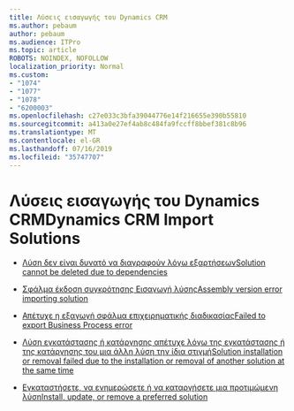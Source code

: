 ```yaml
---
title: Λύσεις εισαγωγής του Dynamics CRM
ms.author: pebaum
author: pebaum
ms.audience: ITPro
ms.topic: article
ROBOTS: NOINDEX, NOFOLLOW
localization_priority: Normal
ms.custom:
- "1074"
- "1077"
- "1078"
- "6200003"
ms.openlocfilehash: c27e033c3bfa39044776e14f216655e390b55810
ms.sourcegitcommit: a413a0e27ef4ab8c484fa9fccff8bbef381c8b96
ms.translationtype: MT
ms.contentlocale: el-GR
ms.lasthandoff: 07/16/2019
ms.locfileid: "35747707"
---
```

# <a name="dynamics-crm-import-solutions"></a><span data-ttu-id="d624e-102">Λύσεις εισαγωγής του Dynamics CRM</span><span class="sxs-lookup"><span data-stu-id="d624e-102">Dynamics CRM Import Solutions</span></span>

* [<span data-ttu-id="d624e-103">Λύση δεν είναι δυνατό να διαγραφούν λόγω εξαρτήσεων</span><span class="sxs-lookup"><span data-stu-id="d624e-103">Solution cannot be deleted due to dependencies</span></span>](https://support.microsoft.com/help/4345785/solution-cannot-be-deleted-due-to-dependencies-from-other-components-i)

* [<span data-ttu-id="d624e-104">Σφάλμα έκδοση συγκρότησης Εισαγωγή λύσης</span><span class="sxs-lookup"><span data-stu-id="d624e-104">Assembly version error importing solution</span></span>](https://support.microsoft.com/help/4345239/assembly-version-error-importing-dynamics-365-solution)

* [<span data-ttu-id="d624e-105">Απέτυχε η εξαγωγή σφάλμα επιχειρηματικής διαδικασίας</span><span class="sxs-lookup"><span data-stu-id="d624e-105">Failed to export Business Process error</span></span>](https://support.microsoft.com/help/4337537/invalid-export-business-process-entity-missing)

* [<span data-ttu-id="d624e-106">Λύση εγκατάστασης ή κατάργησης απέτυχε λόγω της εγκατάστασης ή της κατάργησης του μια άλλη λύση την ίδια στιγμή</span><span class="sxs-lookup"><span data-stu-id="d624e-106">Solution installation or removal failed due to the installation or removal of another solution at the same time</span></span>](https://support.microsoft.com/help/4343228/the-solution-installation-or-removal-failed-due-to-the-installation-or)

* [<span data-ttu-id="d624e-107">Εγκαταστήσετε, να ενημερώσετε ή να καταργήσετε μια προτιμώμενη λύση</span><span class="sxs-lookup"><span data-stu-id="d624e-107">Install, update, or remove a preferred solution</span></span>](https://docs.microsoft.com/dynamics365/customer-engagement/admin/install-remove-preferred-solution)
  